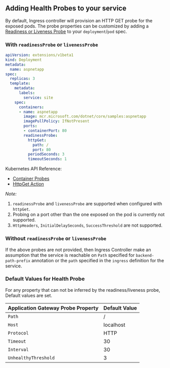 ## Adding Health Probes to your service
By default, Ingress controller will provision an HTTP GET probe for the exposed pods.
The probe properties can be customized by adding a [Readiness or Liveness Probe](https://kubernetes.io/docs/tasks/configure-pod-container/configure-liveness-readiness-probes/) to your `deployment`/`pod` spec.

### With `readinessProbe` or `livenessProbe`
```yaml
apiVersion: extensions/v1beta1
kind: Deployment
metadata:
  name: aspnetapp
spec:
  replicas: 3
  template:
    metadata:
      labels:
        service: site
    spec:
      containers:
      - name: aspnetapp
        image: mcr.microsoft.com/dotnet/core/samples:aspnetapp
        imagePullPolicy: IfNotPresent
        ports:
        - containerPort: 80
        readinessProbe:
          httpGet:
            path: /
            port: 80
          periodSeconds: 3
          timeoutSeconds: 1
```

Kubernetes API Reference:
* [Container Probes](https://kubernetes.io/docs/concepts/workloads/pods/pod-lifecycle/#container-probes)
* [HttpGet Action](https://kubernetes.io/docs/reference/generated/kubernetes-api/v1.14/#httpgetaction-v1-core)

*Note:*
1) `readinessProbe` and `livenessProbe` are supported when configured with `httpGet`.
2) Probing on a port other than the one exposed on the pod is currently not supported.
3) `HttpHeaders`, `InitialDelaySeconds`, `SuccessThreshold` are not supported.

###  Without `readinessProbe` or `livenessProbe`
If the above probes are not provided, then Ingress Controller make an assumption that the service is reachable on `Path` specified for `backend-path-prefix` annotation or the `path` specified in the `ingress` definition for the service.

### Default Values for Health Probe
For any property that can not be inferred by the readiness/liveness probe, Default values are set.

| Application Gateway Probe Property | Default Value |
|-|-|
| `Path` | / |
| `Host` | localhost |
| `Protocol` | HTTP |
| `Timeout` | 30 |
| `Interval` | 30 |
| `UnhealthyThreshold` | 3 |